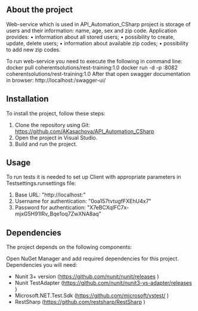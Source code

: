 ## About the project

Web-service which is used in API_Automation_CSharp project  is storage of users and their information:
name, age, sex and zip code.
Application provides: 
•	information about all stored users; 
•	possibility to create, update, delete users; 
•	information about available zip codes; 
•	possibility to add new zip codes. 

To run web-service you need to execute the following in command line: 
docker pull coherentsolutions/rest-training:1.0 
docker run -d -p <your port>:8082 coherentsolutions/rest-training:1.0 
After that open swagger documentation in browser: http://localhost:<your port>/swagger-ui/ 

## Installation

To install the project, follow these steps:
1. Clone the repository using Git: https://github.com/AKasachova/API_Automation_CSharp
2. Open the project in Visual Studio.
3. Build and run the project.

## Usage

To run tests it is needed to set up Client with appropriate parameters in Testsettings.runsettings file:
1. Base URL: "http://localhost:<your port>"
2. Username for authentication: "0oa157tvtugfFXEhU4x7"
3. Password for authentication: "X7eBCXqlFC7x-mjxG5H91IRv_Bqe1oq7ZwXNA8aq"

## Dependencies

The project depends on the following components:

Open NuGet Manager and add required dependencies for this project. Dependencies you will need:
-	Nunit 3+ version (https://github.com/nunit/nunit/releases )
-	Nunit TestAdapter (https://github.com/nunit/nunit3-vs-adapter/releases  )
-	Microsoft.NET.Test.Sdk (https://github.com/microsoft/vstest/ )
-	RestSharp (https://github.com/restsharp/RestSharp )

